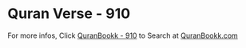 # Quran Verse - 910 

For more infos, Click [QuranBookk - 910](https://www.quranbookk.com/quran/search?q=910) to Search at [QuranBookk.com](http://quranbookk.com/)